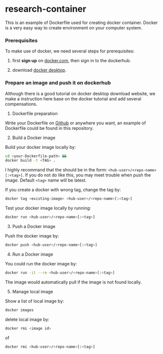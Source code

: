 # research-container

This is an example of Dockerfile used for creating docker container. Docker is a very easy way to create environment on your computer system.

### Prerequisites

To make use of docker, we need several steps for prerequisites:

1. first **sign up** on [docker.com](https://www.docker.com/get-started), then sign in to the dockerhub.

2. download [docker desktop](https://hub.docker.com/?overlay=onboarding).

### Prepare an image and push it on dockerhub

Although there is a good tutorial on docker desktop download website, we make a instruction here base on the docker tutorial and add several compensations.

1. Dockerfile preparation

Write your Dockerfile on [Github](https://github.com/) or anywhere you want, an example of Dockerfile could be found in this repository.

2. Build a Docker image 

Build your docker image locally by:

```bash
cd <your-Dockerfile-path> &&
docker build -t <TAG> .
```

I highly recommand that the **<TAG>** should be in the form: ```<hub-user>/<repo-name>[:<tag>]```. If you do not do like this, you may meet trouble when push the image. Default ```<tag>``` name will be latest.

If you create a docker with wrong tag, change the tag by: 

```bash
docker tag <existing-image> <hub-user>/<repo-name>[:<tag>]
```  

Test your docker image locally by running:
```bash
docker run <hub-user>/<repo-name>[:<tag>]
```

3. Push a Docker image

Push the docker image by:

```bash
docker push <hub-user>/<repo-name>[:<tag>]
``` 

4. Run a Docker image

You could run the docker image by:

```bash
docker run -it --rm <hub-user>/<repo-name>[:<tag>]
```

The image would automatically pull if the image is not found locally.

5. Manage local image

Show a list of local image by:

```bash
docker images
```

delete local image by:

```bash
docker rmi <image id>
```

of

```bash
docker rmi <hub-user>/<repo-name>[:<tag>]
```
